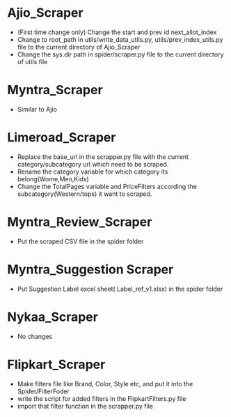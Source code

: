 # Ajio_Scraper

- (First time change only) Change the start and prev id next_allot_index
- Change to root_path in utils/write_data_utils.py, utils/prev_index_utils.py file to the current directory of Ajio_Scraper
- Change the sys.dir path in spider/scraper.py file to the current directory of utils file

# Myntra_Scraper
- Similar to Ajio


# Limeroad_Scraper
- Replace the base_url in the scrapper.py file with the current category/subcategory url which need to be scraped.
- Rename the category variable for which category its belong(Wome,Men,Kids)
- Change the TotalPages variable and PriceFilters according the subcategory(Western/tops) it want to scraped. 

# Myntra_Review_Scraper
- Put the scraped CSV file in the spider folder

# Myntra_Suggestion Scraper
- Put Suggestion Label excel sheet( Label_ref_v1.xlsx) in the spider folder


# Nykaa_Scraper
- No changes

# Flipkart_Scraper
- Make filters file like Brand, Color, Style etc, and put it into the Spider/FilterFoder
- write the script for added filters in the FlipkartFilters.py file
- import that filter function in the scrapper.py file

